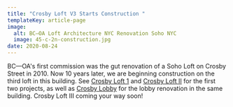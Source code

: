 ```yaml
---
title: "Crosby Loft V3 Starts Construction "
templateKey: article-page
image:
  alt: BC–OA Loft Architecture NYC Renovation Soho NYC
  image: 45-c-2n-construction.jpg
date: 2020-08-24
---
```


BC—OA's first commission was the gut renovation of a Soho Loft on Crosby Street in 2010. Now 10 years later, we are beginning construction on the third loft in this building. See [Crosby Loft 1](https://bc-oa.com/projects/crosby-loft-1/) and [Crosby Loft II](https://bc-oa.com/projects/crosby-loft-2/) for the first two projects, as well as [Crosby Lobby](https://bc-oa.com/projects/crosby-lobby/) for the lobby renovation in the same building. Crosby Loft III coming your way soon!
